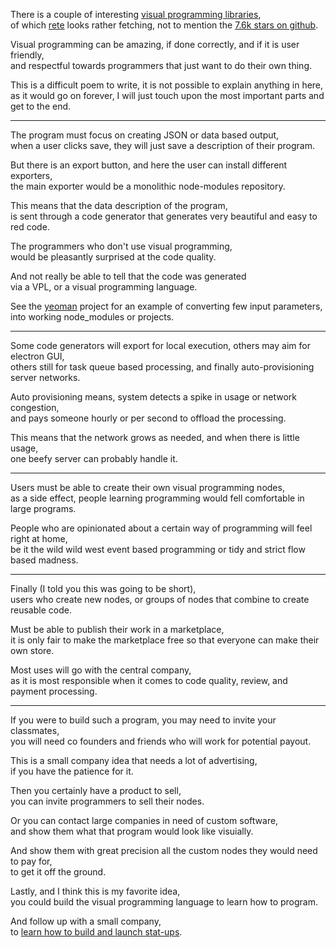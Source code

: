 There is a couple of interesting [visual programming libraries](https://github.com/topics/visual-programming),\
of which [rete](https://rete.js.org/) looks rather fetching, not to mention the [7.6k stars on github](https://github.com/retejs/rete).

Visual programming can be amazing, if done correctly, and if it is user friendly,\
and respectful towards programmers that just want to do their own thing.

This is a difficult poem to write, it is not possible to explain anything in here,\
as it would go on forever, I will just touch upon the most important parts and get to the end.

---

The program must focus on creating JSON or data based output,\
when a user clicks save, they will just save a description of their program.

But there is an export button, and here the user can install different exporters,\
the main exporter would be a monolithic node-modules repository.

This means that the data description of the program,\
is sent through a code generator that generates very beautiful and easy to red code.

The programmers who don't use visual programming,\
would be pleasantly surprised at the code quality.

And not really be able to tell that the code was generated\
via a VPL, or a visual programming language.

See the [yeoman](https://yeoman.io/) project for an example of converting few input parameters,\
into working node\_modules or projects.

---

Some code generators will export for local execution, others may aim for electron GUI,\
others still for task queue based processing, and finally auto-provisioning server networks.

Auto provisioning means, system detects a spike in usage or network congestion,\
and pays someone hourly or per second to offload the processing.

This means that the network grows as needed, and when there is little usage,\
one beefy server can probably handle it.

---

Users must be able to create their own visual programming nodes,\
as a side effect, people learning programming would fell comfortable in large programs.

People who are opinionated about a certain way of programming will feel right at home,\
be it the wild wild west event based programming or tidy and strict flow based madness.

---

Finally (I told you this was going to be short),\
users who create new nodes, or groups of nodes that combine to create reusable code.

Must be able to publish their work in a marketplace,\
it is only fair to make the marketplace free so that everyone can make their own store.

Most uses will go with the central company,\
as it is most responsible when it comes to code quality, review, and payment processing.

---

If you were to build such a program, you may need to invite your classmates,\
you will need co founders and friends who will work for potential payout.

This is a small company idea that needs a lot of advertising,\
if you have the patience for it.

Then you certainly have a product to sell,\
you can invite programmers to sell their nodes.

Or you can contact large companies in need of custom software,\
and show them what that program would look like visuially.

And show them with great precision all the custom nodes they would need to pay for,\
to get it off the ground.

Lastly, and I think this is my favorite idea,\
you could build the visual programming language to learn how to program.

And follow up with a small company,\
to [learn how to build and launch stat-ups](https://www.youtube.com/watch?v=ZoqgAy3h4OM).

